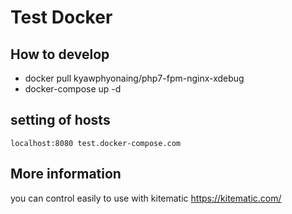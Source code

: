 # Test Docker
## How to develop
* docker pull kyawphyonaing/php7-fpm-nginx-xdebug
* docker-compose up -d

## setting of hosts
 `localhost:8080 test.docker-compose.com`

## More information
you can control easily to use with kitematic
https://kitematic.com/
